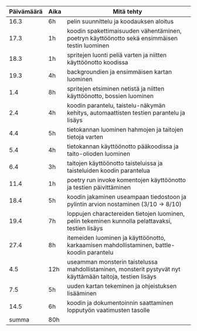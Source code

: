 Päivämäärä  |  Aika  |  Mitä tehty
----------  |  ----  |  ----------
16.3  |  6h  |   pelin suunnittelu ja koodauksen aloitus
17.3  |  1h  |   koodin spakettimaisuuden vähentäminen, poetryn käyttöönotto sekä ensimmäisen testin luominen
18.3  |  1h  |   spritejen luonti peliä varten ja niitten käyttöönotto koodissa
19.3  |  4h  |   backgroundien ja ensimmäisen kartan luominen
1.4   |  8h  |   spritejen etsiminen netistä ja niitten käyttöönotto, bossien luominen
2.4   |  4h  |   koodin parantelu, taistelu-näkymän kehitys, automaattisten testien parantelu ja lisäys
4.4   |  5h  |   tietokannan luominen hahmojen ja taitojen tietoja varten
5.4   |  4h  |   tietokannan käyttöönotto pääkoodissa ja taito-olioden luominen
6.4   |  3h  |   taitojen käyttöönotto taisteluissa ja taisteluiden koodin parantelua
11.4  |  1h  |   poetry run invoke komentojen käyttöönotto ja testien päivittäminen
18.4  |  5h  |   koodin jakaminen useampaan tiedostoon ja pylintin arvion nostaminen (3/10 -> 8/10)
19.4  |  7h  |   loppujen charactereiden tietojen luominen, pelin tekeminen kunnolla pelattavaksi, testien lisäys
27.4  |  8h  |   itemeiden luominen ja käyttöönotto, karkaamisen mahdollistaminen, battle-koodin parantelu
4.5   | 12h  |   useamman monsterin taistelussa mahdollistaminen, monsterit pystyvät nyt käyttämään taitoja, testien lisäys
7.5   |  5h  |   uuden kartan tekeminen ja ohjeistuksen lisääminen
14.5  |  6h  |   koodin ja dokumentoinnin saattaminen lopputyön vaatimusten tasolle
summa | 80h  |
